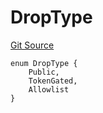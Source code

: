 # DropType
[Git Source](https://github.com/nezz0746/erc1155-drops/blob/d7f880b61660eee2cfba35343e42e0de1e47c5a1/src/libs/Structs.sol)


```solidity
enum DropType {
    Public,
    TokenGated,
    Allowlist
}
```

